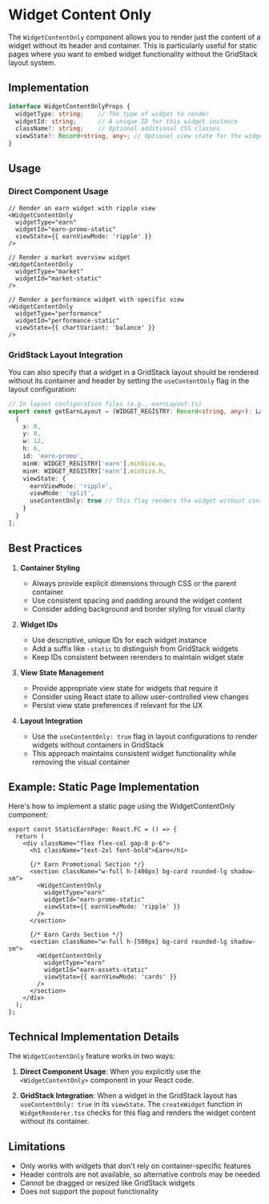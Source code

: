 # Widget Content Only

The `WidgetContentOnly` component allows you to render just the content of a widget without its header and container. This is particularly useful for static pages where you want to embed widget functionality without the GridStack layout system.

## Implementation

```typescript
interface WidgetContentOnlyProps {
  widgetType: string;    // The type of widget to render
  widgetId: string;      // A unique ID for this widget instance
  className?: string;    // Optional additional CSS classes
  viewState?: Record<string, any>; // Optional view state for the widget
}
```

## Usage

### Direct Component Usage

```tsx
// Render an earn widget with ripple view
<WidgetContentOnly 
  widgetType="earn" 
  widgetId="earn-promo-static" 
  viewState={{ earnViewMode: 'ripple' }}
/>

// Render a market overview widget
<WidgetContentOnly 
  widgetType="market" 
  widgetId="market-static" 
/>

// Render a performance widget with specific view
<WidgetContentOnly 
  widgetType="performance" 
  widgetId="performance-static" 
  viewState={{ chartVariant: 'balance' }}
/>
```

### GridStack Layout Integration

You can also specify that a widget in a GridStack layout should be rendered without its container and header by setting the `useContentOnly` flag in the layout configuration:

```typescript
// In layout configuration files (e.g., earnLayout.ts)
export const getEarnLayout = (WIDGET_REGISTRY: Record<string, any>): LayoutWidget[] => [
  { 
    x: 0, 
    y: 0, 
    w: 12, 
    h: 6, 
    id: 'earn-promo', 
    minW: WIDGET_REGISTRY['earn'].minSize.w, 
    minH: WIDGET_REGISTRY['earn'].minSize.h,
    viewState: {
      earnViewMode: 'ripple',
      viewMode: 'split',
      useContentOnly: true // This flag renders the widget without container and header
    }
  }
];
```

## Best Practices

1. **Container Styling**
   - Always provide explicit dimensions through CSS or the parent container
   - Use consistent spacing and padding around the widget content
   - Consider adding background and border styling for visual clarity

2. **Widget IDs**
   - Use descriptive, unique IDs for each widget instance
   - Add a suffix like `-static` to distinguish from GridStack widgets
   - Keep IDs consistent between rerenders to maintain widget state

3. **View State Management**
   - Provide appropriate view state for widgets that require it
   - Consider using React state to allow user-controlled view changes
   - Persist view state preferences if relevant for the UX

4. **Layout Integration**
   - Use the `useContentOnly: true` flag in layout configurations to render widgets without containers in GridStack
   - This approach maintains consistent widget functionality while removing the visual container

## Example: Static Page Implementation

Here's how to implement a static page using the WidgetContentOnly component:

```tsx
export const StaticEarnPage: React.FC = () => {
  return (
    <div className="flex flex-col gap-8 p-6">
      <h1 className="text-2xl font-bold">Earn</h1>
      
      {/* Earn Promotional Section */}
      <section className="w-full h-[400px] bg-card rounded-lg shadow-sm">
        <WidgetContentOnly 
          widgetType="earn" 
          widgetId="earn-promo-static" 
          viewState={{ earnViewMode: 'ripple' }}
        />
      </section>
      
      {/* Earn Cards Section */}
      <section className="w-full h-[500px] bg-card rounded-lg shadow-sm">
        <WidgetContentOnly 
          widgetType="earn" 
          widgetId="earn-assets-static" 
          viewState={{ earnViewMode: 'cards' }}
        />
      </section>
    </div>
  );
};
```

## Technical Implementation Details

The `WidgetContentOnly` feature works in two ways:

1. **Direct Component Usage**: When you explicitly use the `<WidgetContentOnly>` component in your React code.

2. **GridStack Integration**: When a widget in the GridStack layout has `useContentOnly: true` in its `viewState`. The `createWidget` function in `WidgetRenderer.tsx` checks for this flag and renders the widget content without its container.

## Limitations

- Only works with widgets that don't rely on container-specific features
- Header controls are not available, so alternative controls may be needed
- Cannot be dragged or resized like GridStack widgets
- Does not support the popout functionality 